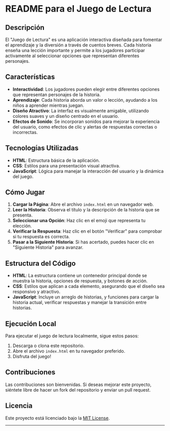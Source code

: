 # README para el Juego de Lectura

## Descripción

El "Juego de Lectura" es una aplicación interactiva diseñada para fomentar el aprendizaje y la diversión a través de cuentos breves. Cada historia enseña una lección importante y permite a los jugadores participar activamente al seleccionar opciones que representan diferentes personajes.

## Características

- **Interactividad**: Los jugadores pueden elegir entre diferentes opciones que representan personajes de la historia.
- **Aprendizaje**: Cada historia aborda un valor o lección, ayudando a los niños a aprender mientras juegan.
- **Diseño Atractivo**: La interfaz es visualmente amigable, utilizando colores suaves y un diseño centrado en el usuario.
- **Efectos de Sonido**: Se incorporan sonidos para mejorar la experiencia del usuario, como efectos de clic y alertas de respuestas correctas o incorrectas.

## Tecnologías Utilizadas

- **HTML**: Estructura básica de la aplicación.
- **CSS**: Estilos para una presentación visual atractiva.
- **JavaScript**: Lógica para manejar la interacción del usuario y la dinámica del juego.

## Cómo Jugar

1. **Cargar la Página**: Abre el archivo `index.html` en un navegador web.
2. **Leer la Historia**: Observa el título y la descripción de la historia que se presenta.
3. **Seleccionar una Opción**: Haz clic en el emoji que representa tu elección.
4. **Verificar la Respuesta**: Haz clic en el botón "Verificar" para comprobar si tu respuesta es correcta.
5. **Pasar a la Siguiente Historia**: Si has acertado, puedes hacer clic en "Siguiente Historia" para avanzar.

## Estructura del Código

- **HTML**: La estructura contiene un contenedor principal donde se muestra la historia, opciones de respuesta, y botones de acción.
- **CSS**: Estilos que aplican a cada elemento, asegurando que el diseño sea responsivo y atractivo.
- **JavaScript**: Incluye un arreglo de historias, y funciones para cargar la historia actual, verificar respuestas y manejar la transición entre historias.

## Ejecución Local

Para ejecutar el juego de lectura localmente, sigue estos pasos:

1. Descarga o clona este repositorio.
2. Abre el archivo `index.html` en tu navegador preferido.
3. Disfruta del juego!

## Contribuciones

Las contribuciones son bienvenidas. Si deseas mejorar este proyecto, siéntete libre de hacer un fork del repositorio y enviar un pull request.

## Licencia

Este proyecto está licenciado bajo la [MIT License](LICENSE).

---

